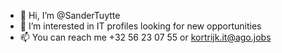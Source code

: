 - 👋 Hi, I’m @SanderTuytte
- 👀 I’m interested in IT profiles looking for new opportunities
- 📫 You can reach me +32 56 23 07 55 or kortrijk.it@ago.jobs

<!---
SanderTuytte/SanderTuytte is a ✨ special ✨ repository because its `README.md` (this file) appears on your GitHub profile.
You can click the Preview link to take a look at your changes.
--->
